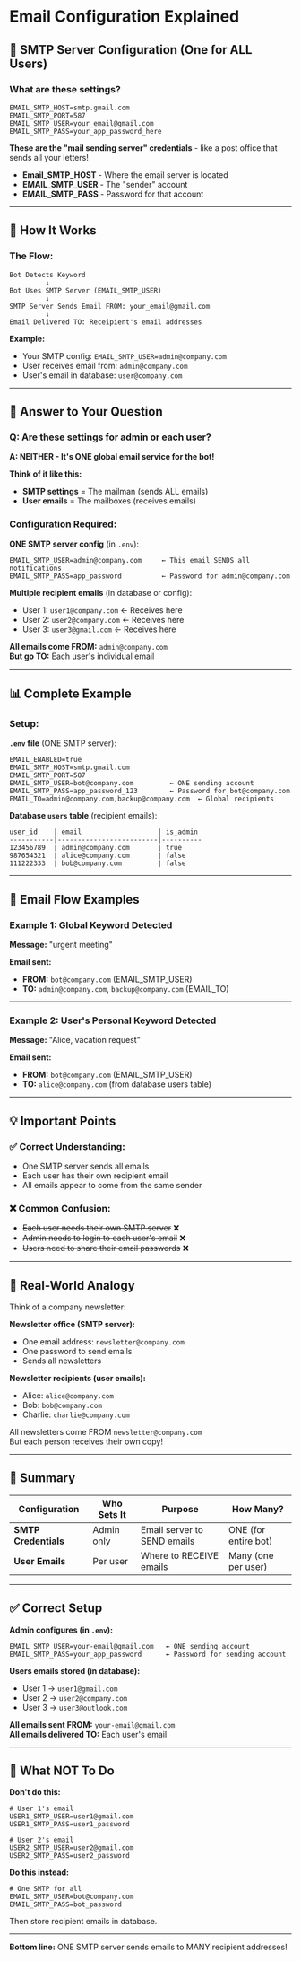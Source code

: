 # Email Configuration Explained

## 🔐 SMTP Server Configuration (One for ALL Users)

### What are these settings?
```env
EMAIL_SMTP_HOST=smtp.gmail.com
EMAIL_SMTP_PORT=587
EMAIL_SMTP_USER=your_email@gmail.com
EMAIL_SMTP_PASS=your_app_password_here
```

**These are the "mail sending server" credentials** - like a post office that sends all your letters!

- **Email_SMTP_HOST** - Where the email server is located
- **EMAIL_SMTP_USER** - The "sender" account
- **EMAIL_SMTP_PASS** - Password for that account

---

## 📧 How It Works

### The Flow:

```
Bot Detects Keyword
         ↓
Bot Uses SMTP Server (EMAIL_SMTP_USER)
         ↓
SMTP Server Sends Email FROM: your_email@gmail.com
         ↓
Email Delivered TO: Receipient's email addresses
```

**Example:**

- Your SMTP config: `EMAIL_SMTP_USER=admin@company.com`
- User receives email from: `admin@company.com`
- User's email in database: `user@company.com`

---

## 🎯 Answer to Your Question

### Q: Are these settings for admin or each user?

**A: NEITHER - It's ONE global email service for the bot!**

**Think of it like this:**
- **SMTP settings** = The mailman (sends ALL emails)
- **User emails** = The mailboxes (receives emails)

### Configuration Required:

**ONE SMTP server config** (in `.env`):
```env
EMAIL_SMTP_USER=admin@company.com     ← This email SENDS all notifications
EMAIL_SMTP_PASS=app_password          ← Password for admin@company.com
```

**Multiple recipient emails** (in database or config):
- User 1: `user1@company.com` ← Receives here
- User 2: `user2@company.com` ← Receives here
- User 3: `user3@gmail.com`   ← Receives here

**All emails come FROM:** `admin@company.com`  
**But go TO:** Each user's individual email

---

## 📊 Complete Example

### Setup:

**`.env` file** (ONE SMTP server):
```env
EMAIL_ENABLED=true
EMAIL_SMTP_HOST=smtp.gmail.com
EMAIL_SMTP_PORT=587
EMAIL_SMTP_USER=bot@company.com         ← ONE sending account
EMAIL_SMTP_PASS=app_password_123        ← Password for bot@company.com
EMAIL_TO=admin@company.com,backup@company.com  ← Global recipients
```

**Database `users` table** (recipient emails):
```
user_id    | email                   | is_admin
-----------|-------------------------|----------
123456789  | admin@company.com       | true
987654321  | alice@company.com       | false
111222333  | bob@company.com         | false
```

---

## 🔄 Email Flow Examples

### Example 1: Global Keyword Detected

**Message:** "urgent meeting"

**Email sent:**
- **FROM:** `bot@company.com` (EMAIL_SMTP_USER)
- **TO:** `admin@company.com`, `backup@company.com` (EMAIL_TO)

---

### Example 2: User's Personal Keyword Detected

**Message:** "Alice, vacation request"

**Email sent:**
- **FROM:** `bot@company.com` (EMAIL_SMTP_USER)
- **TO:** `alice@company.com` (from database users table)

---

## 💡 Important Points

### ✅ Correct Understanding:
- One SMTP server sends all emails
- Each user has their own recipient email
- All emails appear to come from the same sender

### ❌ Common Confusion:
- ~~Each user needs their own SMTP server~~ ❌
- ~~Admin needs to login to each user's email~~ ❌
- ~~Users need to share their email passwords~~ ❌

---

## 🎯 Real-World Analogy

Think of a company newsletter:

**Newsletter office (SMTP server):**
- One email address: `newsletter@company.com`
- One password to send emails
- Sends all newsletters

**Newsletter recipients (user emails):**
- Alice: `alice@company.com`
- Bob: `bob@company.com`
- Charlie: `charlie@company.com`

All newsletters come FROM `newsletter@company.com`  
But each person receives their own copy!

---

## 📝 Summary

| Configuration | Who Sets It | Purpose | How Many? |
|--------------|-------------|---------|-----------|
| **SMTP Credentials** | Admin only | Email server to SEND emails | ONE (for entire bot) |
| **User Emails** | Per user | Where to RECEIVE emails | Many (one per user) |

---

## ✅ Correct Setup

**Admin configures (in `.env`):**
```env
EMAIL_SMTP_USER=your-email@gmail.com   ← ONE sending account
EMAIL_SMTP_PASS=your_app_password      ← Password for sending account
```

**Users emails stored (in database):**
- User 1 → `user1@gmail.com`
- User 2 → `user2@company.com`
- User 3 → `user3@outlook.com`

**All emails sent FROM:** `your-email@gmail.com`  
**All emails delivered TO:** Each user's email

---

## 🚫 What NOT To Do

**Don't do this:**
```env
# User 1's email
USER1_SMTP_USER=user1@gmail.com
USER1_SMTP_PASS=user1_password

# User 2's email  
USER2_SMTP_USER=user2@gmail.com
USER2_SMTP_PASS=user2_password
```

**Do this instead:**
```env
# One SMTP for all
EMAIL_SMTP_USER=bot@company.com
EMAIL_SMTP_PASS=bot_password
```

Then store recipient emails in database.

---

**Bottom line:** ONE SMTP server sends emails to MANY recipient addresses!

